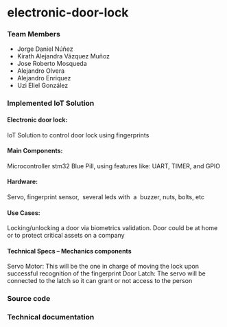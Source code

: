# electronic-door-lock

### Team Members
- Jorge Daniel Núñez
- Kirath Alejandra Vázquez Muñoz
- Jose Roberto Mosqueda
- Alejandro Olvera
- Alejandro Enriquez
- Uzi Eliel González 

### Implemented IoT Solution

#### Electronic door lock: 
IoT Solution to control door lock using fingerprints
#### Main Components:
Microcontroller stm32 Blue Pill, using features like: UART, TIMER, and GPIO
#### Hardware:
Servo, fingerprint sensor,  several leds with  a  buzzer, nuts, bolts, etc
#### Use Cases:
Locking/unlocking a door via biometrics validation. Door could be at home or to protect critical assets on a company 

#### Technical Specs – Mechanics components
Servo Motor: This will be the one in charge of moving the lock upon successful recognition of the fingerprint
Door Latch: The servo will be connected to the latch so it can grant or not access to the person

### Source code

### Technical documentation
